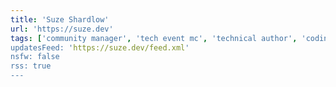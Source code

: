 ```yaml
---
title: 'Suze Shardlow'
url: 'https://suze.dev'
tags: ['community manager', 'tech event mc', 'technical author', 'coding instructor', 'software engineer', 'crafter, 'conference speaker', 'indieweb', 'public speaker', 'blogger']
updatesFeed: 'https://suze.dev/feed.xml'
nsfw: false
rss: true
---
```

